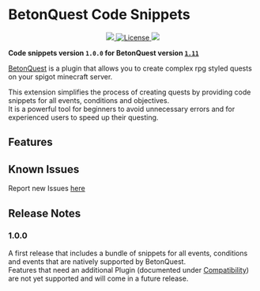 # BetonQuest Code Snippets
<p align="center">
    <a href="https://github.com/BetonQuest/BetonQuest">
        <!-- TODO Update version for major releases -->
        <img src="https://img.shields.io/badge/BetonQuest-v1.11-brightgreen">
    </a>
    <a href="https://github.com/Co0sh/BetonQuest/blob/master/LICENSE">
        <img src="https://img.shields.io/badge/license-GPLv3-blue" alt="License" />
      </a>
    <a href="https://discord.gg/MvmkHEu" target="_blank">
        <img src="https://img.shields.io/badge/discord-join-7289DA.svg?logo=discord&longCache=true&style=flat" />
    </a>
</p>

**Code snippets version `1.0.0` for BetonQuest version [`1.11`](https://github.com/BetonQuest/BetonQuest/releases/tag/v1.11)**

[BetonQuest](https://github.com/BetonQuest/BetonQuest) is a plugin that allows you to create complex rpg styled quests on your spigot minecraft server.  

This extension simplifies the process of creating quests by providing code snippets for all events, conditions and objectives.  
It is a powerful tool for beginners to avoid unnecessary errors and for experienced users to speed up their questing.

## Features

<!-- TODO Document Features -->

## Known Issues

Report new Issues [here](https://github.com/joblo2213/betonquest-code-snippets/issues)

## Release Notes
<!-- TODO Add release notes -->

### 1.0.0

A first release that includes a bundle of snippets for all events, conditions and events that are natively supported by BetonQuest.  
Features that need an additional Plugin (documented under [Compatibility](https://betonquest.github.io/BetonQuest/en/latest/)) are not yet supported and will come in a future release.  
